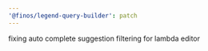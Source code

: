 ```yaml
---
'@finos/legend-query-builder': patch
---
```


fixing auto complete suggestion filtering for lambda editor
